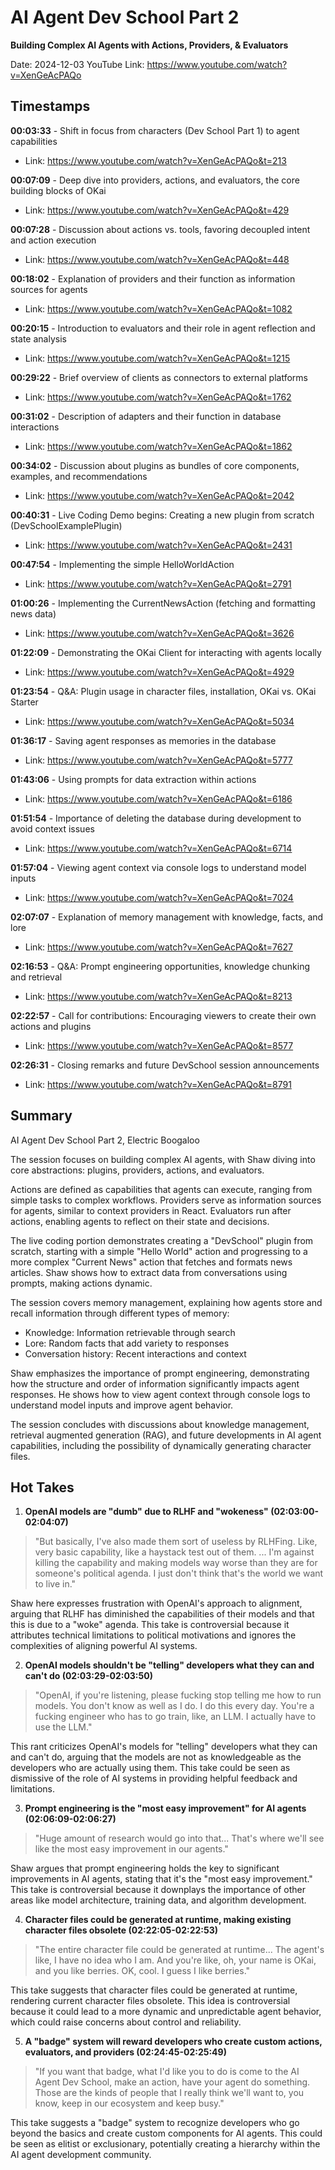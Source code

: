 # AI Agent Dev School Part 2

**Building Complex AI Agents with Actions, Providers, & Evaluators**

Date: 2024-12-03
YouTube Link: https://www.youtube.com/watch?v=XenGeAcPAQo

## Timestamps

**00:03:33** - Shift in focus from characters (Dev School Part 1) to agent capabilities
- Link: https://www.youtube.com/watch?v=XenGeAcPAQo&t=213

**00:07:09** - Deep dive into providers, actions, and evaluators, the core building blocks of OKai
- Link: https://www.youtube.com/watch?v=XenGeAcPAQo&t=429

**00:07:28** - Discussion about actions vs. tools, favoring decoupled intent and action execution
- Link: https://www.youtube.com/watch?v=XenGeAcPAQo&t=448

**00:18:02** - Explanation of providers and their function as information sources for agents
- Link: https://www.youtube.com/watch?v=XenGeAcPAQo&t=1082

**00:20:15** - Introduction to evaluators and their role in agent reflection and state analysis
- Link: https://www.youtube.com/watch?v=XenGeAcPAQo&t=1215

**00:29:22** - Brief overview of clients as connectors to external platforms
- Link: https://www.youtube.com/watch?v=XenGeAcPAQo&t=1762

**00:31:02** - Description of adapters and their function in database interactions
- Link: https://www.youtube.com/watch?v=XenGeAcPAQo&t=1862

**00:34:02** - Discussion about plugins as bundles of core components, examples, and recommendations
- Link: https://www.youtube.com/watch?v=XenGeAcPAQo&t=2042

**00:40:31** - Live Coding Demo begins: Creating a new plugin from scratch (DevSchoolExamplePlugin)
- Link: https://www.youtube.com/watch?v=XenGeAcPAQo&t=2431

**00:47:54** - Implementing the simple HelloWorldAction
- Link: https://www.youtube.com/watch?v=XenGeAcPAQo&t=2791

**01:00:26** - Implementing the CurrentNewsAction (fetching and formatting news data)
- Link: https://www.youtube.com/watch?v=XenGeAcPAQo&t=3626

**01:22:09** - Demonstrating the OKai Client for interacting with agents locally
- Link: https://www.youtube.com/watch?v=XenGeAcPAQo&t=4929

**01:23:54** - Q&A: Plugin usage in character files, installation, OKai vs. OKai Starter
- Link: https://www.youtube.com/watch?v=XenGeAcPAQo&t=5034

**01:36:17** - Saving agent responses as memories in the database
- Link: https://www.youtube.com/watch?v=XenGeAcPAQo&t=5777

**01:43:06** - Using prompts for data extraction within actions
- Link: https://www.youtube.com/watch?v=XenGeAcPAQo&t=6186

**01:51:54** - Importance of deleting the database during development to avoid context issues
- Link: https://www.youtube.com/watch?v=XenGeAcPAQo&t=6714

**01:57:04** - Viewing agent context via console logs to understand model inputs
- Link: https://www.youtube.com/watch?v=XenGeAcPAQo&t=7024

**02:07:07** - Explanation of memory management with knowledge, facts, and lore
- Link: https://www.youtube.com/watch?v=XenGeAcPAQo&t=7627

**02:16:53** - Q&A: Prompt engineering opportunities, knowledge chunking and retrieval
- Link: https://www.youtube.com/watch?v=XenGeAcPAQo&t=8213

**02:22:57** - Call for contributions: Encouraging viewers to create their own actions and plugins
- Link: https://www.youtube.com/watch?v=XenGeAcPAQo&t=8577

**02:26:31** - Closing remarks and future DevSchool session announcements
- Link: https://www.youtube.com/watch?v=XenGeAcPAQo&t=8791

## Summary

AI Agent Dev School Part 2, Electric Boogaloo

The session focuses on building complex AI agents, with Shaw diving into core abstractions: plugins, providers, actions, and evaluators.

Actions are defined as capabilities that agents can execute, ranging from simple tasks to complex workflows. Providers serve as information sources for agents, similar to context providers in React. Evaluators run after actions, enabling agents to reflect on their state and decisions.

The live coding portion demonstrates creating a "DevSchool" plugin from scratch, starting with a simple "Hello World" action and progressing to a more complex "Current News" action that fetches and formats news articles. Shaw shows how to extract data from conversations using prompts, making actions dynamic.

The session covers memory management, explaining how agents store and recall information through different types of memory:
- Knowledge: Information retrievable through search
- Lore: Random facts that add variety to responses
- Conversation history: Recent interactions and context

Shaw emphasizes the importance of prompt engineering, demonstrating how the structure and order of information significantly impacts agent responses. He shows how to view agent context through console logs to understand model inputs and improve agent behavior.

The session concludes with discussions about knowledge management, retrieval augmented generation (RAG), and future developments in AI agent capabilities, including the possibility of dynamically generating character files.

## Hot Takes

1. **OpenAI models are "dumb" due to RLHF and "wokeness" (02:03:00-02:04:07)**
> "But basically, I've also made them sort of useless by RLHFing. Like, very basic capability, like a haystack test out of them. ... I'm against killing the capability and making models way worse than they are for someone's political agenda. I just don't think that's the world we want to live in."

Shaw here expresses frustration with OpenAI's approach to alignment, arguing that RLHF has diminished the capabilities of their models and that this is due to a "woke" agenda. This take is controversial because it attributes technical limitations to political motivations and ignores the complexities of aligning powerful AI systems.

2. **OpenAI models shouldn't be "telling" developers what they can and can't do (02:03:29-02:03:50)**
> "OpenAI, if you're listening, please fucking stop telling me how to run models. You don't know as well as I do. I do this every day. You're a fucking engineer who has to go train, like, an LLM. I actually have to use the LLM."

This rant criticizes OpenAI's models for "telling" developers what they can and can't do, arguing that the models are not as knowledgeable as the developers who are actually using them. This take could be seen as dismissive of the role of AI systems in providing helpful feedback and limitations.

3. **Prompt engineering is the "most easy improvement" for AI agents (02:06:09-02:06:27)**
> "Huge amount of research would go into that... That's where we'll see like the most easy improvement in our agents."

Shaw argues that prompt engineering holds the key to significant improvements in AI agents, stating that it's the "most easy improvement." This take is controversial because it downplays the importance of other areas like model architecture, training data, and algorithm development.

4. **Character files could be generated at runtime, making existing character files obsolete (02:22:05-02:22:53)**
> "The entire character file could be generated at runtime... The agent's like, I have no idea who I am. And you're like, oh, your name is OKai, and you like berries. OK, cool. I guess I like berries."

This take suggests that character files could be generated at runtime, rendering current character files obsolete. This idea is controversial because it could lead to a more dynamic and unpredictable agent behavior, which could raise concerns about control and reliability.

5. **A "badge" system will reward developers who create custom actions, evaluators, and providers (02:24:45-02:25:49)**
> "If you want that badge, what I'd like you to do is come to the AI Agent Dev School, make an action, have your agent do something. Those are the kinds of people that I really think we'll want to, you know, keep in our ecosystem and keep busy."

This take suggests a "badge" system to recognize developers who go beyond the basics and create custom components for AI agents. This could be seen as elitist or exclusionary, potentially creating a hierarchy within the AI agent development community.
